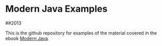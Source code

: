 Modern Java Examples
====================
##2013

This is the github repository for examples of the material covered in the ebook [Modern Java](https://leanpub.com/modernjava).

